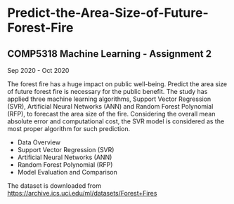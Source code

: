 # Predict-the-Area-Size-of-Future-Forest-Fire
## COMP5318 Machine Learning - Assignment 2
Sep 2020 - Oct 2020


The forest fire has a huge impact on public well-being. Predict the area size of future forest fire is necessary for the public benefit. The study has applied three machine learning algorithms, Support Vector Regression (SVR), Artificial Neural Networks (ANN) and Random Forest Polynomial (RFP), to forecast the area size of the fire. Considering the overall mean absolute error and computational cost, the SVR model is considered as the most proper algorithm for such prediction.


* Data Overview
* Support Vector Regression (SVR)
* Artificial Neural Networks (ANN)
* Random Forest Polynomial (RFP)
* Model Evaluation and Comparison

The dataset is downloaded from https://archive.ics.uci.edu/ml/datasets/Forest+Fires
